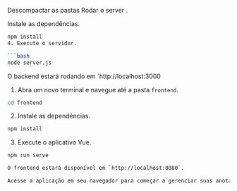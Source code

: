 Descompactar as pastas 
Rodar o server .

Instale as dependências.

```bash
npm install
4. Execute o servidor.

```bash
node server.js
```
O backend estará rodando em `http://localhost:3000

1. Abra um novo terminal e navegue até a pasta `frontend`.

```bash
cd frontend
```

2. Instale as dependências.

```bash
npm install
```

3. Execute o aplicativo Vue.

```bash
npm run serve

O frontend estará disponível em `http://localhost:8080`.

Acesse a aplicação em seu navegador para começar a gerenciar suas anotações.

